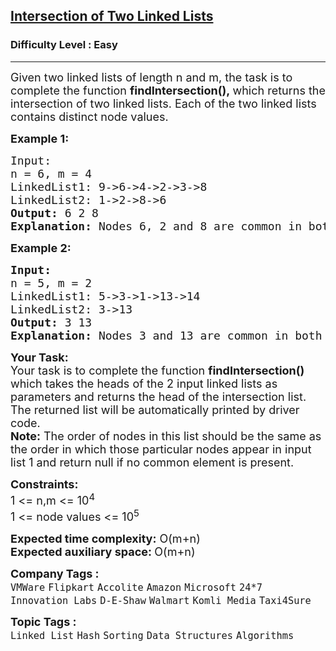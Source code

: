 <h2><a href="https://www.geeksforgeeks.org/problems/intersection-of-two-linked-list/1?page=1&category=Linked%20List&status=unsolved&sortBy=difficulty">Intersection of Two Linked Lists</a></h2><h3>Difficulty Level : Easy</h3><hr><div class="problems_problem_content__Xm_eO"><p><span style="font-size: 18px;">Given two linked lists of length n and m, the task is to complete the function <strong>findIntersection(),&nbsp;</strong>which returns the intersection of two linked lists. Each of the two linked lists contains distinct node values.</span></p>
<p><span style="font-size: 18px;"><strong>Example 1:</strong></span></p>
<pre><span style="font-size: 18px;">Input:<br>n = 6, m = 4
LinkedList1: 9-&gt;6-&gt;4-&gt;2-&gt;3-&gt;8
LinkedList2: 1-&gt;2-&gt;8-&gt;6
<strong>Output: </strong>6 2 8<br><strong>Explanation: </strong>Nodes 6, 2 and 8 are common in both of the lists and the order will be according toLinkedList1. <br></span></pre>
<p><span style="font-size: 18px;"><strong>Example 2:</strong></span></p>
<pre><span style="font-size: 18px;"><strong>Input:</strong><br>n = 5, m = 2
LinkedList1: 5-&gt;3-&gt;1-&gt;13-&gt;14
LinkedList2: 3-&gt;13
<strong>Output: </strong>3 13<br><strong>Explanation: </strong>Nodes 3 and 13 are common in both of the lists and the order will be according toLinkedList1. </span></pre>
<p><span style="font-size: 18px;"><strong>Your Task:</strong><br>Your task is to complete the function <strong>findIntersection() </strong>which takes the heads of the 2 input linked lists as parameters and returns the head of the intersection list. The returned list will be automatically printed by driver code.<br><strong>Note:</strong> The order of nodes in this list should be the same as the order in which those particular nodes appear in input list 1 and return null if no common element is present.</span></p>
<p><span style="font-size: 18px;"><strong>Constraints:</strong><br>1 &lt;= n,m&nbsp;&lt;= 10<sup>4<br></sup>1 &lt;= node values &lt;= 10<sup>5</sup><sup><br></sup></span></p>
<p><span style="font-size: 18px;"><strong>Expected time complexity:</strong>&nbsp;O(m+n)<br><strong>Expected auxiliary space:&nbsp;</strong>O(m+n)</span></p></div><p><span style=font-size:18px><strong>Company Tags : </strong><br><code>VMWare</code>&nbsp;<code>Flipkart</code>&nbsp;<code>Accolite</code>&nbsp;<code>Amazon</code>&nbsp;<code>Microsoft</code>&nbsp;<code>24*7 Innovation Labs</code>&nbsp;<code>D-E-Shaw</code>&nbsp;<code>Walmart</code>&nbsp;<code>Komli Media</code>&nbsp;<code>Taxi4Sure</code>&nbsp;<br><p><span style=font-size:18px><strong>Topic Tags : </strong><br><code>Linked List</code>&nbsp;<code>Hash</code>&nbsp;<code>Sorting</code>&nbsp;<code>Data Structures</code>&nbsp;<code>Algorithms</code>&nbsp;